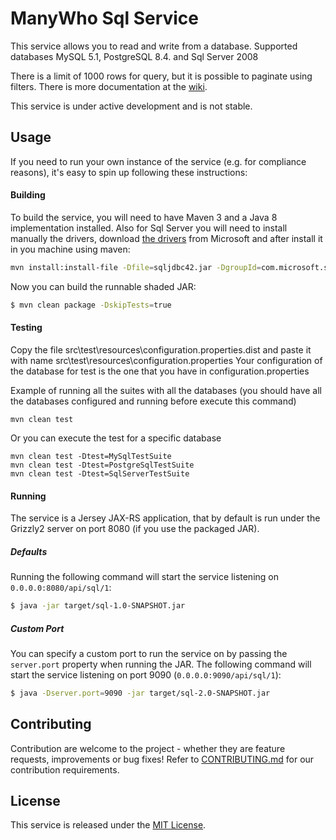 ManyWho Sql Service
===================

This service allows you to read and write from a database.
Supported databases MySQL 5.1, PostgreSQL 8.4. and Sql Server 2008

There is a limit of 1000 rows for query, but it is possible to paginate using filters.
There is more documentation at the [wiki](https://github.com/manywho/service-sql/wiki). 

This service is under active development and is not stable.


## Usage

If you need to run your own instance of the service (e.g. for compliance reasons), it's easy to spin up following these
instructions:

#### Building

To build the service, you will need to have Maven 3 and a Java 8 implementation installed.
Also for Sql Server you will need to install manually the drivers, download [the drivers](https://www.microsoft.com/en-gb/download/details.aspx?id=11774) from Microsoft and after install it in you machine using maven:

```bash
mvn install:install-file -Dfile=sqljdbc42.jar -DgroupId=com.microsoft.sqlserver -DartifactId=sqljdbc4 -Dversion=4.2 -Dpackaging=jar
```

Now you can build the runnable shaded JAR:

```bash
$ mvn clean package -DskipTests=true
```

#### Testing

Copy the file src\test\resources\configuration.properties.dist and paste it with name src\test\resources\configuration.properties
Your configuration of the database for test is the one that you have in configuration.properties

Example of running all the suites with all the databases (you should have all the databases configured and running before execute this command)

````
mvn clean test 
````

Or you can execute the test for a specific database

````
mvn clean test -Dtest=MySqlTestSuite
mvn clean test -Dtest=PostgreSqlTestSuite
mvn clean test -Dtest=SqlServerTestSuite
````

#### Running

The service is a Jersey JAX-RS application, that by default is run under the Grizzly2 server on port 8080 (if you use 
the packaged JAR).

##### Defaults

Running the following command will start the service listening on `0.0.0.0:8080/api/sql/1`:

```bash
$ java -jar target/sql-1.0-SNAPSHOT.jar
```

##### Custom Port

You can specify a custom port to run the service on by passing the `server.port` property when running the JAR. The
following command will start the service listening on port 9090 (`0.0.0.0:9090/api/sql/1`):

```bash
$ java -Dserver.port=9090 -jar target/sql-2.0-SNAPSHOT.jar
```

## Contributing

Contribution are welcome to the project - whether they are feature requests, improvements or bug fixes! Refer to 
[CONTRIBUTING.md](CONTRIBUTING.md) for our contribution requirements.

## License

This service is released under the [MIT License](http://opensource.org/licenses/mit-license.php).